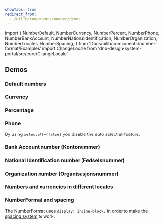 ```yaml
---
showTabs: true
redirect_from:
  - /uilib/components/number/demos
---
```


import {
NumberDefault,
NumberCurrency,
NumberPercent,
NumberPhone,
NumberBankAccount,
NumberNationalIdentification,
NumberOrganization,
NumberLocales,
NumberSpacing,
} from 'Docs/uilib/components/number-format/Examples'
import ChangeLocale from 'dnb-design-system-portal/src/core/ChangeLocale'

## Demos

<ChangeLocale label="Locale used in the demos:" label_direction="vertical" />

### Default numbers

<NumberDefault />

### Currency

<NumberCurrency />

### Percentage

<NumberPercent />

### Phone

By using `selectall={false}` you disable the auto select all feature.

<NumberPhone />

### Bank Account number (Kontonummer)

<NumberBankAccount />

### National Identification number (Fødselsnummer)

<NumberNationalIdentification />

### Organization number (Organisasjonsnummer)

<NumberOrganization />

### Numbers and currencies in different locales

<NumberLocales />

### NumberFormat and spacing

The NumberFormat uses `display: inline-block;` in order to make the [spacing system](/uilib/components/space) to work.

<NumberSpacing />
